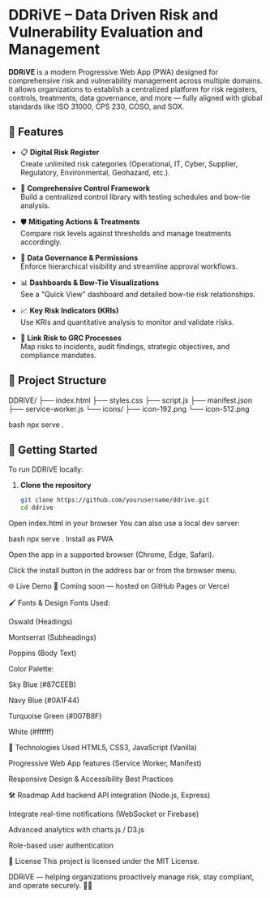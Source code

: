 # DDRiVE – Data Driven Risk and Vulnerability Evaluation and Management

**DDRiVE** is a modern Progressive Web App (PWA) designed for comprehensive risk and vulnerability management across multiple domains. It allows organizations to establish a centralized platform for risk registers, controls, treatments, data governance, and more — fully aligned with global standards like ISO 31000, CPS 230, COSO, and SOX.

## 🔧 Features

- 📋 **Digital Risk Register**  
  Create unlimited risk categories (Operational, IT, Cyber, Supplier, Regulatory, Environmental, Geohazard, etc.).

- 🧱 **Comprehensive Control Framework**  
  Build a centralized control library with testing schedules and bow-tie analysis.

- 🛡️ **Mitigating Actions & Treatments**  
  Compare risk levels against thresholds and manage treatments accordingly.

- 🔐 **Data Governance & Permissions**  
  Enforce hierarchical visibility and streamline approval workflows.

- 📊 **Dashboards & Bow-Tie Visualizations**  
  See a "Quick View" dashboard and detailed bow-tie risk relationships.

- 📈 **Key Risk Indicators (KRIs)**  
  Use KRIs and quantitative analysis to monitor and validate risks.

- 🔄 **Link Risk to GRC Processes**  
  Map risks to incidents, audit findings, strategic objectives, and compliance mandates.

## 📁 Project Structure

DDRiVE/
├── index.html
├── styles.css
├── script.js
├── manifest.json
├── service-worker.js
└── icons/
├── icon-192.png
└── icon-512.png

bash
npx serve .

## 🚀 Getting Started

To run DDRiVE locally:

1. **Clone the repository**
   ```bash
   git clone https://github.com/yourusername/ddrive.git
   cd ddrive
Open index.html in your browser
You can also use a local dev server:

bash
npx serve .
Install as PWA

Open the app in a supported browser (Chrome, Edge, Safari).

Click the install button in the address bar or from the browser menu.

🌐 Live Demo
🚧 Coming soon — hosted on GitHub Pages or Vercel

🖌️ Fonts & Design
Fonts Used:

Oswald (Headings)

Montserrat (Subheadings)

Poppins (Body Text)

Color Palette:

Sky Blue (#87CEEB)

Navy Blue (#0A1F44)

Turquoise Green (#007B8F)

White (#ffffff)

🧠 Technologies Used
HTML5, CSS3, JavaScript (Vanilla)

Progressive Web App features (Service Worker, Manifest)

Responsive Design & Accessibility Best Practices

🛠️ Roadmap
 Add backend API integration (Node.js, Express)

 Integrate real-time notifications (WebSocket or Firebase)

 Advanced analytics with charts.js / D3.js

 Role-based user authentication

📄 License
This project is licensed under the MIT License.

DDRiVE — helping organizations proactively manage risk, stay compliant, and operate securely. 🔐🚀
